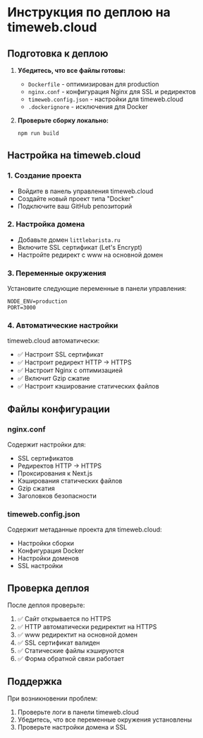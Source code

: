 # Инструкция по деплою на timeweb.cloud

## Подготовка к деплою

1. **Убедитесь, что все файлы готовы:**
   - `Dockerfile` - оптимизирован для production
   - `nginx.conf` - конфигурация Nginx для SSL и редиректов
   - `timeweb.config.json` - настройки для timeweb.cloud
   - `.dockerignore` - исключения для Docker

2. **Проверьте сборку локально:**
   ```bash
   npm run build
   ```

## Настройка на timeweb.cloud

### 1. Создание проекта
- Войдите в панель управления timeweb.cloud
- Создайте новый проект типа "Docker"
- Подключите ваш GitHub репозиторий

### 2. Настройка домена
- Добавьте домен `littlebarista.ru`
- Включите SSL сертификат (Let's Encrypt)
- Настройте редирект с www на основной домен

### 3. Переменные окружения
Установите следующие переменные в панели управления:
```
NODE_ENV=production
PORT=3000
```

### 4. Автоматические настройки
timeweb.cloud автоматически:
- ✅ Настроит SSL сертификат
- ✅ Настроит редирект HTTP → HTTPS
- ✅ Настроит Nginx с оптимизацией
- ✅ Включит Gzip сжатие
- ✅ Настроит кэширование статических файлов

## Файлы конфигурации

### nginx.conf
Содержит настройки для:
- SSL сертификатов
- Редиректов HTTP → HTTPS
- Проксирования к Next.js
- Кэширования статических файлов
- Gzip сжатия
- Заголовков безопасности

### timeweb.config.json
Содержит метаданные проекта для timeweb.cloud:
- Настройки сборки
- Конфигурация Docker
- Настройки доменов
- SSL настройки

## Проверка деплоя

После деплоя проверьте:
1. ✅ Сайт открывается по HTTPS
2. ✅ HTTP автоматически редиректит на HTTPS
3. ✅ www редиректит на основной домен
4. ✅ SSL сертификат валиден
5. ✅ Статические файлы кэшируются
6. ✅ Форма обратной связи работает

## Поддержка

При возникновении проблем:
1. Проверьте логи в панели timeweb.cloud
2. Убедитесь, что все переменные окружения установлены
3. Проверьте настройки домена и SSL
